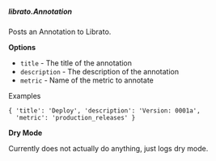 ##### librato.Annotation

Posts an Annotation to Librato.

**Options**

  * `title` - The title of the annotation
  * `description` - The description of the annotation
  * `metric` - Name of the metric to annotate

Examples

    { 'title': 'Deploy', 'description': 'Version: 0001a',
      'metric': 'production_releases' }

**Dry Mode**

Currently does not actually do anything, just logs dry mode.
